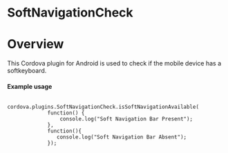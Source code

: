 # SoftNavigationCheck

# Overview
This Cordova plugin for Android is used to check if the mobile device has a softkeyboard.



#### Example usage

              cordova.plugins.SoftNavigationCheck.isSoftNavigationAvailable(
                 function() {
                     console.log("Soft Navigation Bar Present");
                 }, 
                 function(){
                    console.log("Soft Navigation Bar Absent");
                 });
